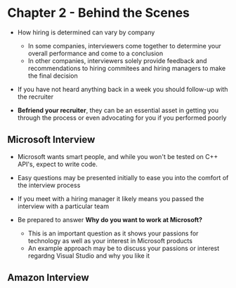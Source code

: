 # Chapter 2 - Behind the Scenes

 * How hiring is determined can vary by company
    * In some companies, interviewers come together to determine your overall performance and come to a conclusion
    * In other companies, interviewers solely provide feedback and recommendations to hiring commitees and hiring managers to make the final decision

* If you have not heard anything back in a week you should follow-up with the recruiter 

* **Befriend your recruiter**, they can be an essential asset in getting you through the process or even advocating for you if you performed poorly

## Microsoft Interview

* Microsoft wants smart people, and while you won't be tested on C++ API's, expect to write code.

* Easy questions may be presented initially to ease you into the comfort of the interview process

* If you meet with a hiring manager it likely means you passed the interview with a particular team

* Be prepared to answer **Why do you want to work at Microsoft?** 
    * This is an important question as it shows your passions for technology as well as your interest in Microsoft products
    * An example approach may be to discuss your passions or interest regardng Visual Studio and why you like it 

## Amazon Interview
